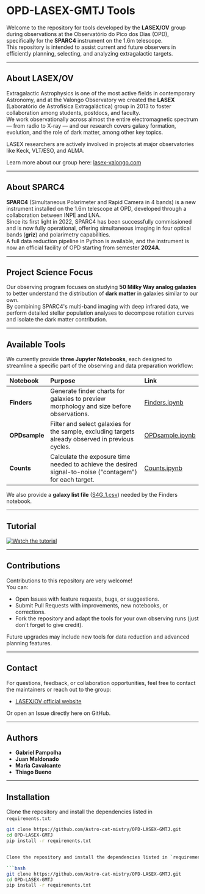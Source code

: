 # OPD-LASEX-GMTJ Tools

Welcome to the repository for tools developed by the **LASEX/OV** group during observations at the Observatório do Pico dos Dias (OPD), specifically for the **SPARC4** instrument on the 1.6m telescope.  
This repository is intended to assist current and future observers in efficiently planning, selecting, and analyzing extragalactic targets.

---

## About LASEX/OV

Extragalactic Astrophysics is one of the most active fields in contemporary Astronomy, and at the Valongo Observatory we created the **LASEX** (Laboratório de Astrofísica Extragaláctica) group in 2013 to foster collaboration among students, postdocs, and faculty.  
We work observationally across almost the entire electromagnetic spectrum — from radio to X-ray — and our research covers galaxy formation, evolution, and the role of dark matter, among other key topics.

LASEX researchers are actively involved in projects at major observatories like Keck, VLT/ESO, and ALMA.

Learn more about our group here: [lasex-valongo.com](http://lasex-valongo.com)

---

## About SPARC4

**SPARC4** (Simultaneous Polarimeter and Rapid Camera in 4 bands) is a new instrument installed on the 1.6m telescope at OPD, developed through a collaboration between INPE and LNA.  
Since its first light in 2022, SPARC4 has been successfully commissioned and is now fully operational, offering simultaneous imaging in four optical bands (**griz**) and polarimetry capabilities.  
A full data reduction pipeline in Python is available, and the instrument is now an official facility of OPD starting from semester **2024A**.

---

## Project Science Focus

Our observing program focuses on studying **50 Milky Way analog galaxies** to better understand the distribution of **dark matter** in galaxies similar to our own.  
By combining SPARC4's multi-band imaging with deep infrared data, we perform detailed stellar population analyses to decompose rotation curves and isolate the dark matter contribution.

---

## Available Tools

We currently provide **three Jupyter Notebooks**, each designed to streamline a specific part of the observing and data preparation workflow:

| Notebook | Purpose | Link |
|:---------|:--------|:-----|
| **Finders** | Generate finder charts for galaxies to preview morphology and size before observations. | [Finders.ipynb](./Finders.ipynb) |
| **OPDsample** | Filter and select galaxies for the sample, excluding targets already observed in previous cycles. | [OPDsample.ipynb](./aOPDsample.ipynb) |
| **Counts** | Calculate the exposure time needed to achieve the desired signal-to-noise ("contagem") for each target. | [Counts.ipynb](./Counts.ipynb) |

We also provide a **galaxy list file** ([S4G_1.csv](./S4G_1.csv)) needed by the Finders notebook.

---

## Tutorial

[![Watch the tutorial](https://img.shields.io/badge/Watch-Tutorial-red?logo=youtube)](https://drive.google.com/file/d/15Jnu3qd1T8AuGmhn2P0TUGlE4PRaZz6v/view?usp=sharing)

---

## Contributions

Contributions to this repository are very welcome!  
You can:

- Open Issues with feature requests, bugs, or suggestions.
- Submit Pull Requests with improvements, new notebooks, or corrections.
- Fork the repository and adapt the tools for your own observing runs (just don't forget to give credit).

Future upgrades may include new tools for data reduction and advanced planning features.

---

## Contact

For questions, feedback, or collaboration opportunities, feel free to contact the maintainers or reach out to the group:

- [LASEX/OV official website](http://lasex-valongo.com)

Or open an Issue directly here on GitHub.

---

## Authors

- **Gabriel Pampolha**
- **Juan Maldonado**
- **Maria Cavalcante**
- **Thiago Bueno**

---

## Installation

Clone the repository and install the dependencies listed in `requirements.txt`:

```bash
git clone https://github.com/Astro-cat-mistry/OPD-LASEX-GMTJ.git
cd OPD-LASEX-GMTJ
pip install -r requirements.txt


Clone the repository and install the dependencies listed in `requirements.txt`:

```bash
git clone https://github.com/Astro-cat-mistry/OPD-LASEX-GMTJ.git
cd OPD-LASEX-GMTJ
pip install -r requirements.txt


